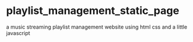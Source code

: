 # playlist_management_static_page
a music streaming playlist management website using html css and a little javascript
